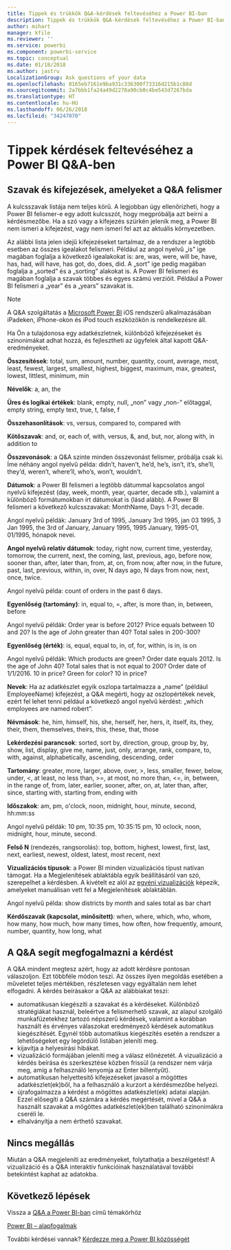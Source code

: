 ```yaml
---
title: Tippek és trükkök Q&A-kérdések feltevéséhez a Power BI-ban
description: Tippek és trükkök Q&A-kérdések feltevéséhez a Power BI-ban
author: mihart
manager: kfile
ms.reviewer: ''
ms.service: powerbi
ms.component: powerbi-service
ms.topic: conceptual
ms.date: 01/18/2018
ms.author: jastru
LocalizationGroup: Ask questions of your data
ms.openlocfilehash: 0165eb7161e9ba931c336300f73316d215b1c88d
ms.sourcegitcommit: 2a7bbb1fa24a49d2278a90cb0c4be543d7267bda
ms.translationtype: HT
ms.contentlocale: hu-HU
ms.lasthandoff: 06/26/2018
ms.locfileid: "34247070"
---
```

# <a name="tips-for-asking-questions-in-power-bi-qa"></a>Tippek kérdések feltevéséhez a Power BI Q&A-ben
## <a name="words-and-terminology-that-qa-recognizes"></a>Szavak és kifejezések, amelyeket a Q&A felismer
A kulcsszavak listája nem teljes körű.  A legjobban úgy ellenőrizheti, hogy a Power BI felismer-e egy adott kulcsszót, hogy megpróbálja azt beírni a kérdésmezőbe.  Ha a szó vagy a kifejezés szürkén jelenik meg, a Power BI nem ismeri a kifejezést, vagy nem ismeri fel azt az aktuális környezetben.

Az alábbi lista jelen idejű kifejezéseket tartalmaz, de a rendszer a legtöbb esetben az összes igealakot felismeri. Például az angol nyelvű „is” ige magában foglalja a következő igealakokat is: are, was, were, will be, have, has, had, will have, has got, do, does, did.  A „sort” ige pedig magában foglalja a „sorted” és a „sorting” alakokat is.  A Power BI felismeri és magában foglalja a szavak többes és egyes számú verzióit. Például a Power BI felismeri a „year” és a „years” szavakat is.

> [!NOTE]
> A Q&A szolgáltatás a [Microsoft Power BI](mobile-apps-ios-qna.md) iOS rendszerű alkalmazásában iPadeken, iPhone-okon és iPod touch eszközökön is rendelkezésre áll.
> 
> 

Ha Ön a tulajdonosa egy adatkészletnek, különböző kifejezéseket és szinonimákat adhat hozzá, és fejlesztheti az ügyfelek által kapott Q&A-eredményeket.

**Összesítések**: total, sum, amount, number, quantity, count, average, most, least, fewest, largest, smallest, highest, biggest, maximum, max, greatest, lowest, littlest, minimum, min

**Névelők**: a, an, the

**Üres és logikai értékek**: blank, empty, null, „non” vagy „non-” előtaggal, empty string, empty text, true, t, false, f

**Összehasonlítások**: vs, versus, compared to, compared with

**Kötőszavak**: and, or, each of, with, versus, &, and, but, nor, along with, in addition to

**Összevonások**: a Q&A szinte minden összevonást felismer, próbálja csak ki.  Íme néhány angol nyelvű példa: didn’t, haven’t, he’d, he’s, isn’t, it’s, she’ll, they’d, weren’t, where’ll, who’s, won’t, wouldn’t.

**Dátumok**: a Power BI felismeri a legtöbb dátummal kapcsolatos angol nyelvű kifejezést (day, week, month, year, quarter, decade stb.), valamint a különböző formátumokban írt dátumokat is (lásd alább). A Power BI felismeri a következő kulcsszavakat: MonthName, Days 1-31, decade.

Angol nyelvű példák: January 3rd of 1995, January 3rd 1995, jan 03 1995, 3 Jan 1995, the 3rd of January, January 1995, 1995 January, 1995-01, 01/1995, hónapok nevei.

**Angol nyelvű relatív dátumok**: today, right now, current time, yesterday, tomorrow, the current, next, the coming, last, previous, ago, before now, sooner than, after, later than, from, at, on, from now, after now, in the future, past, last, previous, within, in, over, N days ago, N days from now, next, once, twice.

Angol nyelvű példa: count of orders in the past 6 days.

**Egyenlőség (tartomány)**: in, equal to, =, after, is more than, in, between, before

Angol nyelvű példák: Order year is before 2012? Price equals between 10 and 20? Is the age of John greater than 40? Total sales in 200-300?

**Egyenlőség (érték)**: is, equal, equal to, in, of, for, within, is in, is on

Angol nyelvű példák: Which products are green? Order date equals 2012. Is the age of John 40? Total sales that is not equal to 200? Order date of 1/1/2016. 10 in price? Green for color? 10 in price?

**Nevek**: Ha az adatkészlet egyik oszlopa tartalmazza a „name” (például EmployeeName) kifejezést, a Q&A megérti, hogy az oszlopértékek nevek, ezért fel lehet tenni például a következő angol nyelvű kérdést: „which employees are named robert”.

**Névmások**: he, him, himself, his, she, herself, her, hers, it, itself, its, they, their, them, themselves, theirs, this, these, that, those

**Lekérdezési parancsok**: sorted, sort by, direction, group, group by, by, show, list, display, give me, name, just, only, arrange, rank, compare, to, with, against, alphabetically, ascending, descending, order

**Tartomány**: greater, more, larger, above, over, >, less, smaller, fewer, below, under, <,  at least, no less than, >=, at most, no more than, <=, in, between, in the range of, from, later, earlier, sooner, after, on, at, later than, after, since, starting with, starting from, ending with

**Időszakok**: am, pm, o'clock, noon, midnight, hour, minute, second, hh:mm:ss

Angol nyelvű példák: 10 pm, 10:35 pm, 10:35:15 pm, 10 oclock, noon, midnight, hour, minute, second.

**Felső N** (rendezés, rangsorolás): top, bottom, highest, lowest, first, last, next, earliest, newest, oldest, latest, most recent, next

**Vizualizációs típusok**: a Power BI minden vizualizációs típust natívan támogat.  Ha a Megjelenítések ablaktábla egyik beállításáról van szó, szerepelhet a kérdésben.  A kivételt ez alól az [egyéni vizualizációk](power-bi-custom-visuals.md) képezik, amelyeket manuálisan vett fel a Megjelenítések ablaktáblán.

Angol nyelvű példa: show districts by month and sales total as bar chart

**Kérdőszavak (kapcsolat, minősített)**: when, where, which, who, whom, how many, how much, how many times, how often, how frequently, amount, number, quantity, how long, what

## <a name="qa-helps-you-phrase-the-question"></a>A Q&A segít megfogalmazni a kérdést
A Q&A mindent megtesz azért, hogy az adott kérdésre pontosan válaszoljon. Ezt többféle módon teszi. Az összes ilyen megoldás esetében a műveletet teljes mértékben, részletesen vagy egyáltalán nem lehet elfogadni. A kérdés beírásakor a Q&A az alábbiakat teszi:

* automatikusan kiegészíti a szavakat és a kérdéseket. Különböző stratégiákat használ, beleértve a felismerhető szavak, az alapul szolgáló munkafüzetekhez tartozó népszerű kérdések, valamint a korábban használt és érvényes válaszokat eredményező kérdések automatikus kiegészítését. Egynél több automatikus kiegészítés esetén a rendszer a lehetőségeket egy legördülő listában jeleníti meg.
* kijavítja a helyesírási hibákat.
* vizualizáció formájában jeleníti meg a válasz előnézetét. A vizualizáció a kérdés beírása és szerkesztése közben frissül (a rendszer nem várja meg, amíg a felhasználó lenyomja az Enter billentyűt).
* automatikusan helyettesítő kifejezéseket javasol a mögöttes adatkészlet(ek)ből, ha a felhasználó a kurzort a kérdésmezőbe helyezi.
* újrafogalmazza a kérdést a mögöttes adatkészlet(ek) adatai alapján. Ezzel elősegíti a Q&A számára a kérdés megértését, mivel a Q&A a használt szavakat a mögöttes adatkészlet(ek)ben található szinonimákra cseréli le.
* elhalványítja a nem érthető szavakat.

## <a name="dont-stop-now"></a>Nincs megállás
Miután a Q&A megjeleníti az eredményeket, folytathatja a beszélgetést! A vizualizáció és a Q&A interaktív funkcióinak használatával további betekintést kaphat az adatokba.

## <a name="next-steps"></a>Következő lépések
Vissza a [Q&A a Power BI-ban](power-bi-q-and-a.md) című témakörhöz  

[Power BI – alapfogalmak](service-basic-concepts.md)  

További kérdései vannak? [Kérdezze meg a Power BI közösségét](http://community.powerbi.com/)

